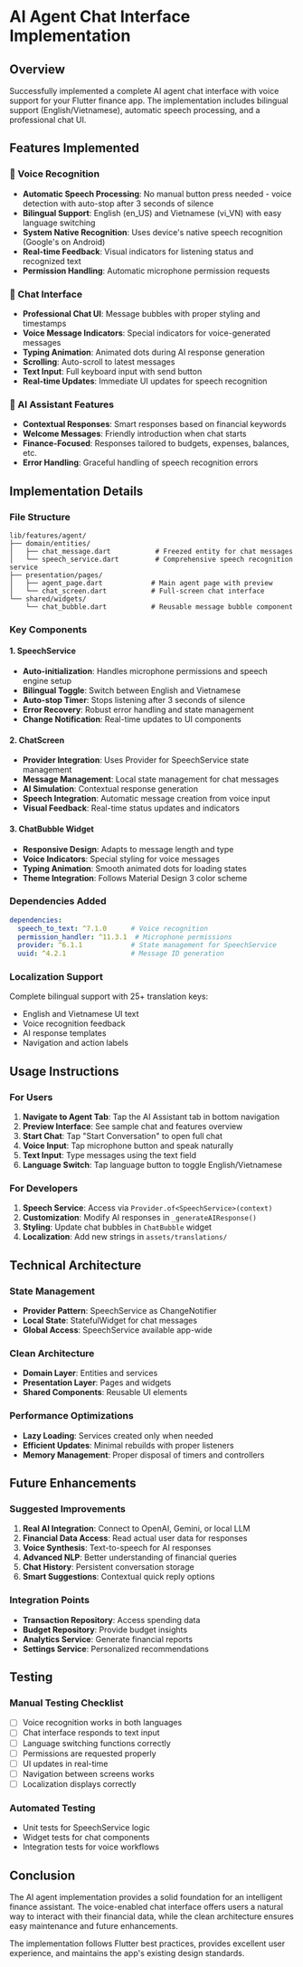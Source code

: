 # AI Agent Chat Interface Implementation

## Overview
Successfully implemented a complete AI agent chat interface with voice support for your Flutter finance app. The implementation includes bilingual support (English/Vietnamese), automatic speech processing, and a professional chat UI.

## Features Implemented

### 🎤 Voice Recognition
- **Automatic Speech Processing**: No manual button press needed - voice detection with auto-stop after 3 seconds of silence
- **Bilingual Support**: English (en_US) and Vietnamese (vi_VN) with easy language switching
- **System Native Recognition**: Uses device's native speech recognition (Google's on Android)
- **Real-time Feedback**: Visual indicators for listening status and recognized text
- **Permission Handling**: Automatic microphone permission requests

### 💬 Chat Interface
- **Professional Chat UI**: Message bubbles with proper styling and timestamps
- **Voice Message Indicators**: Special indicators for voice-generated messages
- **Typing Animation**: Animated dots during AI response generation
- **Scrolling**: Auto-scroll to latest messages
- **Text Input**: Full keyboard input with send button
- **Real-time Updates**: Immediate UI updates for speech recognition

### 🤖 AI Assistant Features
- **Contextual Responses**: Smart responses based on financial keywords
- **Welcome Messages**: Friendly introduction when chat starts
- **Finance-Focused**: Responses tailored to budgets, expenses, balances, etc.
- **Error Handling**: Graceful handling of speech recognition errors

## Implementation Details

### File Structure
```
lib/features/agent/
├── domain/entities/
│   ├── chat_message.dart           # Freezed entity for chat messages
│   └── speech_service.dart         # Comprehensive speech recognition service
├── presentation/pages/
│   ├── agent_page.dart            # Main agent page with preview
│   └── chat_screen.dart           # Full-screen chat interface
└── shared/widgets/
    └── chat_bubble.dart           # Reusable message bubble component
```

### Key Components

#### 1. SpeechService
- **Auto-initialization**: Handles microphone permissions and speech engine setup
- **Bilingual Toggle**: Switch between English and Vietnamese
- **Auto-stop Timer**: Stops listening after 3 seconds of silence
- **Error Recovery**: Robust error handling and state management
- **Change Notification**: Real-time updates to UI components

#### 2. ChatScreen
- **Provider Integration**: Uses Provider for SpeechService state management
- **Message Management**: Local state management for chat messages
- **AI Simulation**: Contextual response generation
- **Speech Integration**: Automatic message creation from voice input
- **Visual Feedback**: Real-time status updates and indicators

#### 3. ChatBubble Widget
- **Responsive Design**: Adapts to message length and type
- **Voice Indicators**: Special styling for voice messages
- **Typing Animation**: Smooth animated dots for loading states
- **Theme Integration**: Follows Material Design 3 color scheme

### Dependencies Added
```yaml
dependencies:
  speech_to_text: ^7.1.0      # Voice recognition
  permission_handler: ^11.3.1  # Microphone permissions
  provider: ^6.1.1            # State management for SpeechService
  uuid: ^4.2.1                # Message ID generation
```

### Localization Support
Complete bilingual support with 25+ translation keys:
- English and Vietnamese UI text
- Voice recognition feedback
- AI response templates
- Navigation and action labels

## Usage Instructions

### For Users
1. **Navigate to Agent Tab**: Tap the AI Assistant tab in bottom navigation
2. **Preview Interface**: See sample chat and features overview
3. **Start Chat**: Tap "Start Conversation" to open full chat
4. **Voice Input**: Tap microphone button and speak naturally
5. **Text Input**: Type messages using the text field
6. **Language Switch**: Tap language button to toggle English/Vietnamese

### For Developers
1. **Speech Service**: Access via `Provider.of<SpeechService>(context)`
2. **Customization**: Modify AI responses in `_generateAIResponse()`
3. **Styling**: Update chat bubbles in `ChatBubble` widget
4. **Localization**: Add new strings in `assets/translations/`

## Technical Architecture

### State Management
- **Provider Pattern**: SpeechService as ChangeNotifier
- **Local State**: StatefulWidget for chat messages
- **Global Access**: SpeechService available app-wide

### Clean Architecture
- **Domain Layer**: Entities and services
- **Presentation Layer**: Pages and widgets
- **Shared Components**: Reusable UI elements

### Performance Optimizations
- **Lazy Loading**: Services created only when needed
- **Efficient Updates**: Minimal rebuilds with proper listeners
- **Memory Management**: Proper disposal of timers and controllers

## Future Enhancements

### Suggested Improvements
1. **Real AI Integration**: Connect to OpenAI, Gemini, or local LLM
2. **Financial Data Access**: Read actual user data for responses
3. **Voice Synthesis**: Text-to-speech for AI responses
4. **Advanced NLP**: Better understanding of financial queries
5. **Chat History**: Persistent conversation storage
6. **Smart Suggestions**: Contextual quick reply options

### Integration Points
- **Transaction Repository**: Access spending data
- **Budget Repository**: Provide budget insights
- **Analytics Service**: Generate financial reports
- **Settings Service**: Personalized recommendations

## Testing

### Manual Testing Checklist
- [ ] Voice recognition works in both languages
- [ ] Chat interface responds to text input
- [ ] Language switching functions correctly
- [ ] Permissions are requested properly
- [ ] UI updates in real-time
- [ ] Navigation between screens works
- [ ] Localization displays correctly

### Automated Testing
- Unit tests for SpeechService logic
- Widget tests for chat components
- Integration tests for voice workflows

## Conclusion

The AI agent implementation provides a solid foundation for an intelligent finance assistant. The voice-enabled chat interface offers users a natural way to interact with their financial data, while the clean architecture ensures easy maintenance and future enhancements.

The implementation follows Flutter best practices, provides excellent user experience, and maintains the app's existing design standards. 